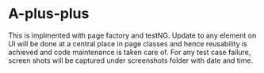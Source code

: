 # A-plus-plus
This is implmented with page factory and testNG.
Update to any element on UI will be done at a central place in page classes and hence reusability is achieved and code maintenance is taken care of.
For any test case failure, screen shots will be captured under screenshots folder with date and time.
